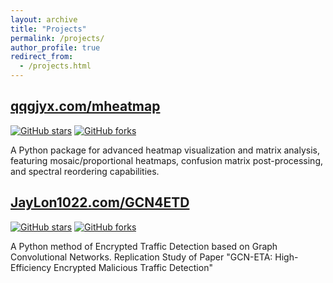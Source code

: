 ```yaml
---
layout: archive
title: "Projects"
permalink: /projects/
author_profile: true
redirect_from:
  - /projects.html
---
```


## **[qqgjyx.com/mheatmap](https://qqgjyx.com/mheatmap)**

[![GitHub stars](https://img.shields.io/github/stars/qqgjyx/mheatmap?style=for-the-badge&logo=github&color=yellow)](https://github.com/qqgjyx/mheatmap/stargazers)
[![GitHub forks](https://img.shields.io/github/forks/qqgjyx/mheatmap?style=for-the-badge&logo=github&color=blue)](https://github.com/qqgjyx/mheatmap/network/members)

A Python package for advanced heatmap visualization and matrix analysis, featuring mosaic/proportional heatmaps, confusion matrix post-processing, and spectral reordering capabilities.

## **[JayLon1022.com/GCN4ETD](https://JayLon1022.com/GCN4ETD)**

[![GitHub stars](https://img.shields.io/github/stars/qqgjyx/pysgtsnepi?style=for-the-badge&logo=github&color=yellow)](https://github.com/qqgjyx/pysgtsnepi/stargazers)
[![GitHub forks](https://img.shields.io/github/forks/qqgjyx/pysgtsnepi?style=for-the-badge&logo=github&color=blue)](https://github.com/qqgjyx/pysgtsnepi/network/members)

A Python method of Encrypted Traffic Detection based on Graph Convolutional Networks.
Replication Study of Paper "GCN-ETA: High-Efficiency Encrypted Malicious Traffic Detection"
